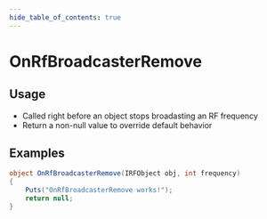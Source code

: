 ```yaml
---
hide_table_of_contents: true
---
```


# OnRfBroadcasterRemove

## Usage

* Called right before an object stops broadasting an RF frequency
* Return a non-null value to override default behavior

## Examples

```csharp title=""
object OnRfBroadcasterRemove(IRFObject obj, int frequency)
{
    Puts("OnRfBroadcasterRemove works!");
    return null;
}
```
